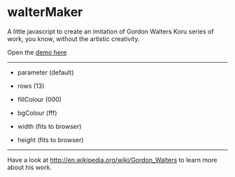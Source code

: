 # walterMaker
A little javascript to create an imitation of Gordon Walters Koru series of work, you know, without the artistic creativity.

Open the [demo here](http://rawgit.com/andybateman/walterMaker/master/index.html)

---

* parameter (default)

* rows (13)
* fillColour (000)
* bgColour (fff)
* width (fits to browser)
* height (fits to browser)

---

Have a look at http://en.wikipedia.org/wiki/Gordon_Walters to learn more about his work.
